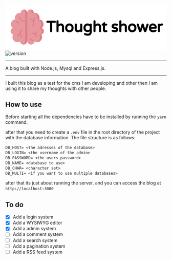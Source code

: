 ![Thought Shower](/public/blog/img/logo.png)
![version](https://img.shields.io/badge/Version-1.0.0-blue)

---

A blog built with Node.js, Mysql and 
Express.js.

---
I built this blog as a test for the cms I am developing and other then I am using it to share my thoughts with other people.

## How to use

Before starting all the dependencies have to be installed by running the `yarn` command.

after that you need to create a `.env` file in the root directory of the project with the database information.
The file structure is as follows:
```env
DB_HOST= <the adresses of the database>
DB_LOGIN= <the username of the admin>
DB_PASSWORD= <the users password>
DB_NAME= <database to use>
DB_CHAR= <character set>
DB_MULTI= <if you want to use multiple databases>
```

after that its just about running the server. and you can access the blog at `http://localhost:3000`

## To do
- [x] Add a login system
- [x] Add a WYSIWYG editor 
- [x] Add a admin system
- [ ] Add a comment system
- [ ] Add a search system
- [ ] Add a pagination system
- [ ] Add a RSS feed system
